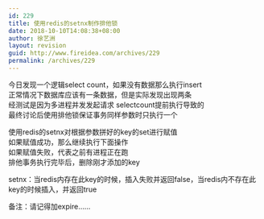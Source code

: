 ```yaml
---
id: 229
title: 使用redis的setnx制作排他锁
date: 2018-10-10T14:08:38+08:00
author: 徐艺洲
layout: revision
guid: http://www.fireidea.com/archives/229
permalink: /archives/229
---
```

<div id="sina_keyword_ad_area2" class="articalContent   newfont_family">
  今日发现一个逻辑select count，如果没有数据那么执行insert<br />正常情况下数据库应该有一条数据，但是实际发现出现两条<br />经测试是因为多进程并发发起请求 selectcount提前执行导致的<br />最终讨论后使用排他锁保证事务同样参数时只执行一个</p> 
  
  <p>
    使用redis的setnx对根据参数拼好的key的set进行赋值<br />如果赋值成功，那么继续执行下面操作<br />如果赋值失败，代表之前有进程正在跑<br />排他事务执行完毕后，删除刚才添加的key
  </p>
  
  <p>
    setnx：当redis内存在此key的时候，插入失败并返回false，当redis内不存在此key的时候插入，并返回true
  </p>
  
  <p>
    备注：请记得加expire……
  </p>